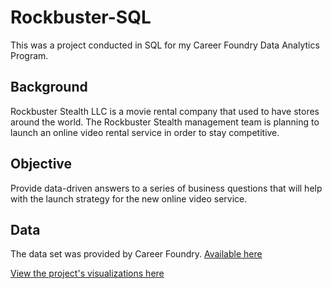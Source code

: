 # Rockbuster-SQL
This was a project conducted in SQL for my Career Foundry Data Analytics Program. 

## Background
Rockbuster Stealth LLC is a movie rental company that used to have stores  around the world. The Rockbuster Stealth management team is planning to launch an online video rental service in order to stay competitive.

## Objective
Provide data-driven answers to a series of business questions that will help with the launch strategy for the new online video service.

## Data
The data set was provided by Career Foundry. [Available here](https://github.com/sgarcia220/RockbusterAnalysis-SQL/files/9904995/dvdrental.zip)

[View the project's visualizations here](https://public.tableau.com/shared/P2C858Y84?:display_count=n&:origin=viz_share_link)

